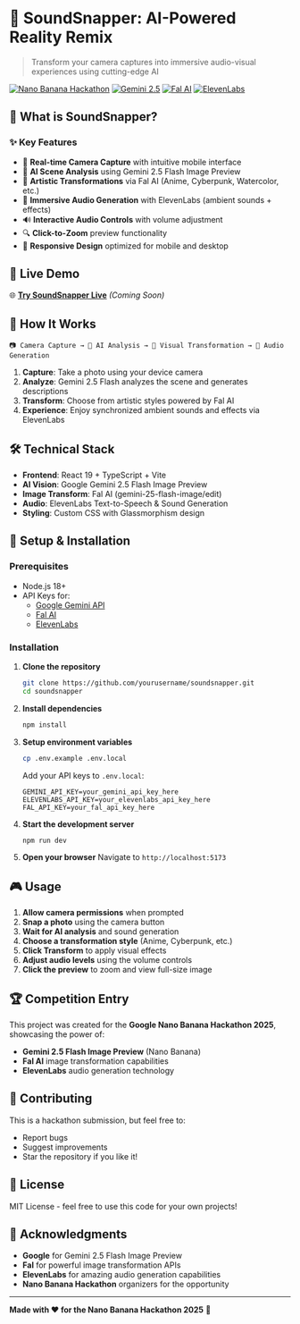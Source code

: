 # 🎵 SoundSnapper: AI-Powered Reality Remix

> Transform your camera captures into immersive audio-visual experiences using cutting-edge AI

[![Nano Banana Hackathon](https://img.shields.io/badge/Nano%20Banana-Hackathon%202025-yellow)](https://www.kaggle.com/competitions/banana/)
[![Gemini 2.5](https://img.shields.io/badge/Powered%20by-Gemini%202.5%20Flash-blue)](https://ai.google.dev/)
[![Fal AI](https://img.shields.io/badge/Transforms%20with-Fal%20AI-purple)](https://fal.ai/)
[![ElevenLabs](https://img.shields.io/badge/Audio%20by-ElevenLabs-green)](https://elevenlabs.io/)

## 🌟 What is SoundSnapper?

### ✨ Key Features

- 📸 **Real-time Camera Capture** with intuitive mobile interface
- 🤖 **AI Scene Analysis** using Gemini 2.5 Flash Image Preview
- 🎨 **Artistic Transformations** via Fal AI (Anime, Cyberpunk, Watercolor, etc.)
- 🎵 **Immersive Audio Generation** with ElevenLabs (ambient sounds + effects)
- 🔊 **Interactive Audio Controls** with volume adjustment
- 🔍 **Click-to-Zoom** preview functionality
- 📱 **Responsive Design** optimized for mobile and desktop

## 🚀 Live Demo

🌐 **[Try SoundSnapper Live](https://your-deployed-url.com)** *(Coming Soon)*

## 🎯 How It Works

```
📷 Camera Capture → 🧠 AI Analysis → 🎨 Visual Transformation → 🎵 Audio Generation
```

1. **Capture**: Take a photo using your device camera
2. **Analyze**: Gemini 2.5 Flash analyzes the scene and generates descriptions
3. **Transform**: Choose from artistic styles powered by Fal AI
4. **Experience**: Enjoy synchronized ambient sounds and effects via ElevenLabs

## 🛠️ Technical Stack

- **Frontend**: React 19 + TypeScript + Vite
- **AI Vision**: Google Gemini 2.5 Flash Image Preview
- **Image Transform**: Fal AI (gemini-25-flash-image/edit)
- **Audio**: ElevenLabs Text-to-Speech & Sound Generation
- **Styling**: Custom CSS with Glassmorphism design

## 🔧 Setup & Installation

### Prerequisites
- Node.js 18+ 
- API Keys for:
  - [Google Gemini API](https://ai.google.dev/)
  - [Fal AI](https://fal.ai/)
  - [ElevenLabs](https://elevenlabs.io/)

### Installation

1. **Clone the repository**
   ```bash
   git clone https://github.com/yourusername/soundsnapper.git
   cd soundsnapper
   ```

2. **Install dependencies**
   ```bash
   npm install
   ```

3. **Setup environment variables**
   ```bash
   cp .env.example .env.local
   ```
   
   Add your API keys to `.env.local`:
   ```env
   GEMINI_API_KEY=your_gemini_api_key_here
   ELEVENLABS_API_KEY=your_elevenlabs_api_key_here
   FAL_API_KEY=your_fal_api_key_here
   ```

4. **Start the development server**
   ```bash
   npm run dev
   ```

5. **Open your browser**
   Navigate to `http://localhost:5173`

## 🎮 Usage

1. **Allow camera permissions** when prompted
2. **Snap a photo** using the camera button
3. **Wait for AI analysis** and sound generation
4. **Choose a transformation style** (Anime, Cyberpunk, etc.)
5. **Click Transform** to apply visual effects
6. **Adjust audio levels** using the volume controls
7. **Click the preview** to zoom and view full-size image

## 🏆 Competition Entry

This project was created for the **Google Nano Banana Hackathon 2025**, showcasing the power of:
- **Gemini 2.5 Flash Image Preview** (Nano Banana)
- **Fal AI** image transformation capabilities  
- **ElevenLabs** audio generation technology

## 🤝 Contributing

This is a hackathon submission, but feel free to:
- Report bugs
- Suggest improvements
- Star the repository if you like it!

## 📄 License

MIT License - feel free to use this code for your own projects!

## 🙏 Acknowledgments

- **Google** for Gemini 2.5 Flash Image Preview
- **Fal** for powerful image transformation APIs
- **ElevenLabs** for amazing audio generation capabilities
- **Nano Banana Hackathon** organizers for the opportunity

---

**Made with ❤️ for the Nano Banana Hackathon 2025** 🍌
